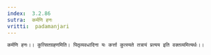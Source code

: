 ```yaml
---
index:  3.2.86
sutra:  कर्मणि हनः
vritti:  padamanjari
---
```


	कर्मणि हनः।। कुत्सितग्रहणमिति। पितृव्यवधादिना यः कर्त्ता कुत्स्यते तत्रायं प्रत्यय इति वक्तव्यमित्यर्थः।।
